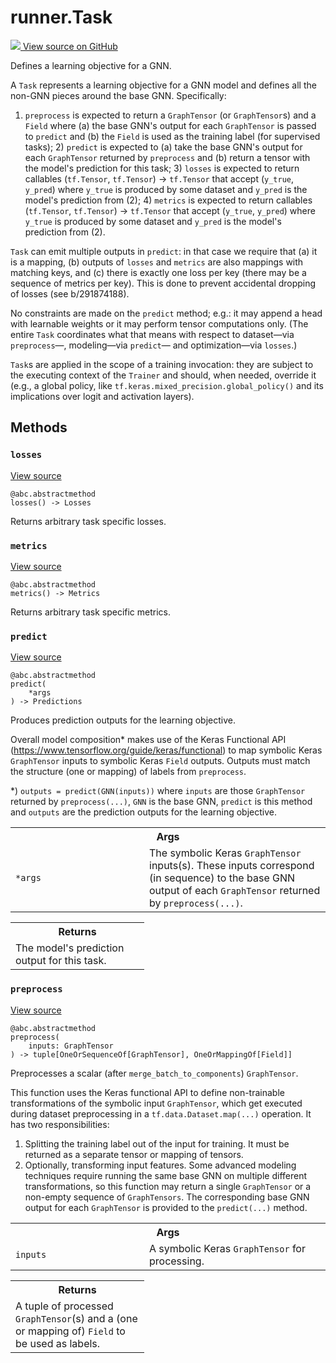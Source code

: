 # runner.Task

<!-- Insert buttons and diff -->

<a target="_blank" href="https://github.com/tensorflow/gnn/tree/master/tensorflow_gnn/runner/interfaces.py#L124-L222">
<img src="https://www.tensorflow.org/images/GitHub-Mark-32px.png" /> View source
on GitHub </a>

Defines a learning objective for a GNN.

<!-- Placeholder for "Used in" -->

A `Task` represents a learning objective for a GNN model and defines all the
non-GNN pieces around the base GNN. Specifically:

1) `preprocess` is expected to return a `GraphTensor` (or `GraphTensor`s) and a
`Field` where (a) the base GNN's output for each `GraphTensor` is passed to
`predict` and (b) the `Field` is used as the training label (for supervised
tasks); 2) `predict` is expected to (a) take the base GNN's output for each
`GraphTensor` returned by `preprocess` and (b) return a tensor with the model's
prediction for this task; 3) `losses` is expected to return callables
(`tf.Tensor`, `tf.Tensor`) -> `tf.Tensor` that accept (`y_true`, `y_pred`) where
`y_true` is produced by some dataset and `y_pred` is the model's prediction from
(2); 4) `metrics` is expected to return callables (`tf.Tensor`, `tf.Tensor`) ->
`tf.Tensor` that accept (`y_true`, `y_pred`) where `y_true` is produced by some
dataset and `y_pred` is the model's prediction from (2).

`Task` can emit multiple outputs in `predict`: in that case we require that (a)
it is a mapping, (b) outputs of `losses` and `metrics` are also mappings with
matching keys, and (c) there is exactly one loss per key (there may be a
sequence of metrics per key). This is done to prevent accidental dropping of
losses (see b/291874188).

No constraints are made on the `predict` method; e.g.: it may append a head with
learnable weights or it may perform tensor computations only. (The entire `Task`
coordinates what that means with respect to dataset—via `preprocess`—,
modeling—via `predict`— and optimization—via `losses`.)

`Task`s are applied in the scope of a training invocation: they are subject to
the executing context of the `Trainer` and should, when needed, override it
(e.g., a global policy, like `tf.keras.mixed_precision.global_policy()` and its
implications over logit and activation layers).

## Methods

<h3 id="losses"><code>losses</code></h3>

<a target="_blank" class="external" href="https://github.com/tensorflow/gnn/tree/master/tensorflow_gnn/runner/interfaces.py#L214-L217">View
source</a>

<pre class="devsite-click-to-copy prettyprint lang-py tfo-signature-link">
<code>@abc.abstractmethod</code>
<code>losses() -> Losses
</code></pre>

Returns arbitrary task specific losses.

<h3 id="metrics"><code>metrics</code></h3>

<a target="_blank" class="external" href="https://github.com/tensorflow/gnn/tree/master/tensorflow_gnn/runner/interfaces.py#L219-L222">View
source</a>

<pre class="devsite-click-to-copy prettyprint lang-py tfo-signature-link">
<code>@abc.abstractmethod</code>
<code>metrics() -> Metrics
</code></pre>

Returns arbitrary task specific metrics.

<h3 id="predict"><code>predict</code></h3>

<a target="_blank" class="external" href="https://github.com/tensorflow/gnn/tree/master/tensorflow_gnn/runner/interfaces.py#L190-L212">View
source</a>

<pre class="devsite-click-to-copy prettyprint lang-py tfo-signature-link">
<code>@abc.abstractmethod</code>
<code>predict(
    *args
) -> Predictions
</code></pre>

Produces prediction outputs for the learning objective.

Overall model composition* makes use of the Keras Functional API
(https://www.tensorflow.org/guide/keras/functional) to map symbolic Keras
`GraphTensor` inputs to symbolic Keras `Field` outputs. Outputs must match the
structure (one or mapping) of labels from `preprocess`.

*) `outputs = predict(GNN(inputs))` where `inputs` are those `GraphTensor`
returned by `preprocess(...)`, `GNN` is the base GNN, `predict` is this method
and `outputs` are the prediction outputs for the learning objective.

<!-- Tabular view -->

 <table class="responsive fixed orange">
<colgroup><col width="214px"><col></colgroup>
<tr><th colspan="2">Args</th></tr>

<tr>
<td>
<code>*args</code>
</td>
<td>
The symbolic Keras <code>GraphTensor</code> inputs(s). These inputs correspond
(in sequence) to the base GNN output of each <code>GraphTensor</code> returned by
<code>preprocess(...)</code>.
</td>
</tr>
</table>

<!-- Tabular view -->

 <table class="responsive fixed orange">
<colgroup><col width="214px"><col></colgroup>
<tr><th colspan="2">Returns</th></tr>
<tr class="alt">
<td colspan="2">
The model's prediction output for this task.
</td>
</tr>

</table>

<h3 id="preprocess"><code>preprocess</code></h3>

<a target="_blank" class="external" href="https://github.com/tensorflow/gnn/tree/master/tensorflow_gnn/runner/interfaces.py#L161-L188">View
source</a>

<pre class="devsite-click-to-copy prettyprint lang-py tfo-signature-link">
<code>@abc.abstractmethod</code>
<code>preprocess(
    inputs: GraphTensor
) -> tuple[OneOrSequenceOf[GraphTensor], OneOrMappingOf[Field]]
</code></pre>

Preprocesses a scalar (after `merge_batch_to_components`) `GraphTensor`.

This function uses the Keras functional API to define non-trainable
transformations of the symbolic input `GraphTensor`, which get executed during
dataset preprocessing in a `tf.data.Dataset.map(...)` operation. It has two
responsibilities:

1.  Splitting the training label out of the input for training. It must be
    returned as a separate tensor or mapping of tensors.
2.  Optionally, transforming input features. Some advanced modeling techniques
    require running the same base GNN on multiple different transformations, so
    this function may return a single `GraphTensor` or a non-empty sequence of
    `GraphTensors`. The corresponding base GNN output for each `GraphTensor` is
    provided to the `predict(...)` method.

<!-- Tabular view -->

 <table class="responsive fixed orange">
<colgroup><col width="214px"><col></colgroup>
<tr><th colspan="2">Args</th></tr>

<tr>
<td>
<code>inputs</code>
</td>
<td>
A symbolic Keras <code>GraphTensor</code> for processing.
</td>
</tr>
</table>

<!-- Tabular view -->

 <table class="responsive fixed orange">
<colgroup><col width="214px"><col></colgroup>
<tr><th colspan="2">Returns</th></tr>
<tr class="alt">
<td colspan="2">
A tuple of processed <code>GraphTensor</code>(s) and a (one or mapping of) <code>Field</code> to
be used as labels.
</td>
</tr>

</table>
